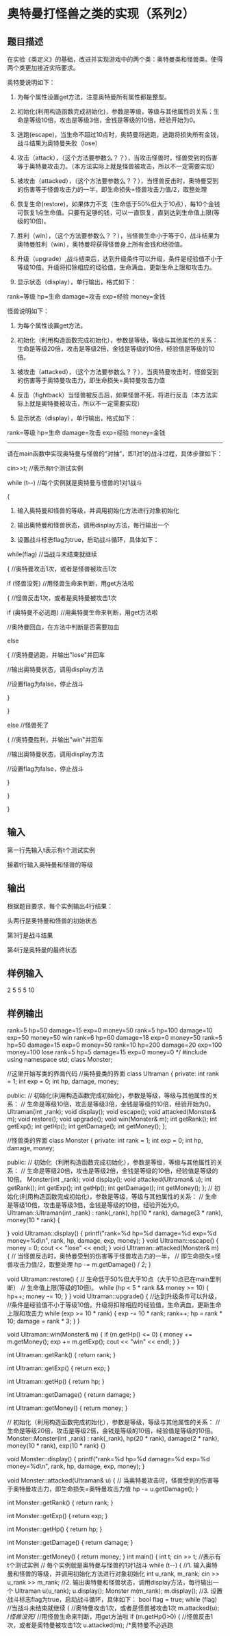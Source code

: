  # 奥特曼打怪兽之类的实现（系列2）
 ## 题目描述
 在实验《类定义》的基础，改进并实现游戏中的两个类：奥特曼类和怪兽类。使得两个类更加接近实际要求。
 
 奥特曼说明如下：
 
 1.  为每个属性设置get方法，注意奥特曼所有属性都是整型。
 
 2.  初始化(利用构造函数完成初始化)，参数是等级，等级与其他属性的关系：生命是等级10倍，攻击是等级3倍，金钱是等级的10倍，经验开始为0。
 
 3. 逃跑(escape)，当生命不超过10点时，奥特曼将逃跑，逃跑将损失所有金钱，战斗结果为奥特曼失败（lose）
 
 4. 攻击（attack），（这个方法要参数么？？），当攻击怪兽时，怪兽受到的伤害等于奥特曼攻击力。（本方法实际上就是怪兽被攻击，所以不一定需要实现）
 
 5. 被攻击（attacked），（这个方法要参数么？？），当怪兽反击时，奥特曼受到的伤害等于怪兽攻击力的一半，即生命损失=怪兽攻击力值/2，取整处理
 
 6.  恢复生命(restore)，如果体力不支（生命低于50%但大于10点），每10个金钱可恢复1点生命值。只要有足够的钱，可以一直恢复，直到达到生命值上限(等级的10倍)。
 
 7. 胜利（win），（这个方法要参数么？？），当怪兽生命小于等于0，战斗结果为奥特曼胜利（win），奥特曼将获得怪兽身上所有金钱和经验值。
 
 8. 升级（upgrade）,战斗结束后，达到升级条件可以升级，条件是经验值不小于等级10倍。升级将扣除相应的经验值，生命满血，更新生命上限和攻击力。
 
 9. 显示状态（display），单行输出，格式如下：
 
 rank=等级 hp=生命 damage=攻击 exp=经验 money=金钱
 
 
 
 怪兽说明如下：
 
 1.  为每个属性设置get方法。
 
 2.  初始化（利用构造函数完成初始化），参数是等级，等级与其他属性的关系：生命是等级20倍，攻击是等级2倍，金钱是等级的10倍，经验值是等级的10倍。
 
 3. 被攻击（attacked），（这个方法要参数么？？），当奥特曼攻击时，怪兽受到的伤害等于奥特曼攻击力，即生命损失=奥特曼攻击力值
 
 4. 反击（fightback）当怪兽被反击后，如果怪兽不死，将进行反击（本方法实际上就是奥特曼被攻击，所以不一定需要实现）
 
 5. 显示状态（display），单行输出，格式如下：
 
 rank=等级 hp=生命 damage=攻击 exp=经验 money=金钱
 
 
 
 ****************************************************************************************
 
 请在main函数中实现奥特曼与怪兽的“对抽”，即1对1的战斗过程，具体步骤如下：
 
 cin>>t;   //表示有t个测试实例
 
 
 
 while (t--)  //每个实例就是奥特曼与怪兽的1对1战斗
 
 {
 
 
 
 1. 输入奥特曼和怪兽的等级，并调用初始化方法进行对象初始化
 
 2. 输出奥特曼和怪兽状态，调用display方法，每行输出一个
 
 3. 设置战斗标志flag为true，启动战斗循环，具体如下：
 
 while(flag) //当战斗未结束就继续
 
 {     //奥特曼攻击1次，或者是怪兽被攻击1次
 
 if (怪兽没死)  //用怪兽生命来判断，用get方法啦
 
 {     //怪兽反击1次，或者是奥特曼被攻击1次
 
 if (奥特曼不必逃跑)           //用奥特曼生命来判断，用get方法啦
 
 //奥特曼回血，在方法中判断是否需要加血
 
 else
 
 {     //奥特曼逃跑，并输出"lose"并回车
 
 //输出奥特曼状态，调用display方法
 
 //设置flag为false，停止战斗
 
 }
 
 }
 
 else //怪兽死了
 
 {     //奥特曼胜利，并输出"win"并回车
 
 //输出奥特曼状态，调用display方法
 
 //设置flag为false，停止战斗
 
 }
 
 }
 
 }
 
 ## 输入
 第一行先输入t表示有t个测试实例
 
 
 
 接着t行输入奥特曼和怪兽的等级
 
 ## 输出
 根据题目要求，每个实例输出4行结果：
 
 头两行是奥特曼和怪兽的初始状态
 
 第3行是战斗结果
 
 第4行是奥特曼的最终状态
 
 
 ## 样例输入
 2
 5 5
 5 10
 ## 样例输出
 rank=5 hp=50 damage=15 exp=0 money=50
 rank=5 hp=100 damage=10 exp=50 money=50
 win
 rank=6 hp=60 damage=18 exp=0 money=50
 rank=5 hp=50 damage=15 exp=0 money=50
 rank=10 hp=200 damage=20 exp=100 money=100
 lose
 rank=5 hp=5 damage=15 exp=0 money=0
 */
#include <iostream>
using namespace std;
class Monster;

//这里开始写类的界面代码
//奥特曼类的界面
class Ultraman {
private:
    int rank = 1;
    int exp = 0;
    int hp, damage, money;
    
public:
    // 初始化(利用构造函数完成初始化)，参数是等级，等级与其他属性的关系：
    // 生命是等级10倍，攻击是等级3倍，金钱是等级的10倍，经验开始为0。
    Ultraman(int _rank);
    void display();
    void escape();
    void attacked(Monster& m);
    void restore();
    void upgrade();
    void win(Monster& m);
    int getRank();
    int getExp();
    int getHp();
    int getDamage();
    int getMoney();
};

//怪兽类的界面
class Monster {
private:
    int rank = 1;
    int exp = 0;
    int hp, damage, money;
    
public:
    // 初始化（利用构造函数完成初始化），参数是等级，等级与其他属性的关系：
    // 生命是等级20倍，攻击是等级2倍，金钱是等级的10倍，经验值是等级的10倍。
    Monster(int _rank);
    void display();
    void attacked(Ultraman& u);
    int getRank();
    int getExp();
    int getHp();
    int getDamage();
    int getMoney();
};
// 初始化(利用构造函数完成初始化)，参数是等级，等级与其他属性的关系：
// 生命是等级10倍，攻击是等级3倍，金钱是等级的10倍，经验开始为0。
Ultraman::Ultraman(int _rank) :
rank(_rank), hp(10 * rank), damage(3 * rank), money(10 * rank) {
    
}
void Ultraman::display() {
    printf("rank=%d hp=%d damage=%d exp=%d money=%d\n",
           rank, hp, damage, exp, money);
}
void Ultraman::escape() {
    money = 0;
    cout << "lose" << endl;
}
void Ultraman::attacked(Monster& m) {
    // 当怪兽反击时，奥特曼受到的伤害等于怪兽攻击力的一半，
    // 即生命损失=怪兽攻击力值/2，取整处理
    hp -= m.getDamage() / 2;
}

void Ultraman::restore() {
    // 生命低于50%但大于10点（大于10点已在main里判断）
    // 生命值上限(等级的10倍)。
    while (hp < 5 * rank && money >= 10) {
        hp++;
        money -= 10;
    }
}
void Ultraman::upgrade() {
    //达到升级条件可以升级，
    //条件是经验值不小于等级10倍。升级将扣除相应的经验值，生命满血，更新生命上限和攻击力
    while (exp >= 10 * rank) {
        exp -= 10 * rank;
        rank++;
        hp = rank * 10;
        damage = rank * 3;
    }
}

void Ultraman::win(Monster& m) {
    if (m.getHp() <= 0) {
        money += m.getMoney();
        exp += m.getExp();
        cout << "win" << endl;
    }
}

int Ultraman::getRank() {
    return rank;
}

int Ultraman::getExp() {
    return exp;
}

int Ultraman::getHp() {
    return hp;
}

int Ultraman::getDamage() {
    return damage;
}

int Ultraman::getMoney() {
    return money;
}

// 初始化（利用构造函数完成初始化），参数是等级，等级与其他属性的关系：
// 生命是等级20倍，攻击是等级2倍，金钱是等级的10倍，经验值是等级的10倍。
Monster::Monster(int _rank) :
rank(_rank), hp(20 * rank), damage(2 * rank),
money(10 * rank), exp(10 * rank) {}

void Monster::display() {
    printf("rank=%d hp=%d damage=%d exp=%d money=%d\n",
           rank, hp, damage, exp, money);
}

void Monster::attacked(Ultraman& u) {
    // 当奥特曼攻击时，怪兽受到的伤害等于奥特曼攻击力，即生命损失=奥特曼攻击力值
    hp -= u.getDamage();
}

int Monster::getRank() {
    return rank;
}

int Monster::getExp() {
    return exp;
}

int Monster::getHp() {
    return hp;
}

int Monster::getDamage() {
    return damage;
}

int Monster::getMoney() {
    return money;
}
int main()
{
    int t;
    cin >> t;   //表示有t个测试实例
    // 每个实例就是奥特曼与怪兽的1对1战斗
    while (t--) {
        //1. 输入奥特曼和怪兽的等级，并调用初始化方法进行对象初始化
        int u_rank, m_rank;
        cin >> u_rank >> m_rank;
        //2. 输出奥特曼和怪兽状态，调用display方法，每行输出一个
        Ultraman u(u_rank);
        u.display();
        Monster m(m_rank);
        m.display();
        //3. 设置战斗标志flag为true，启动战斗循环，具体如下：
        bool flag = true;
        while (flag) //当战斗未结束就继续
        {
            //奥特曼攻击1次，或者是怪兽被攻击1次
            m.attacked(u);
            /*怪兽没死*/
            //用怪兽生命来判断，用get方法啦
            if (m.getHp()>0) {
                //怪兽反击1次，或者是奥特曼被攻击1次
                u.attacked(m);
                /*奥特曼不必逃跑
